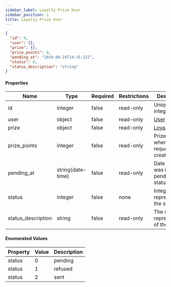 ```yaml
---
sidebar_label: Loyalty Prize User
sidebar_position: 1
title: Loyalty Prize User
---
```


```json
{
  "id": 0,
  "user": {},
  "prize": {},
  "prize_points": 0,
  "pending_at": "2019-08-24T14:15:22Z",
  "status": 0,
  "status_description": "string"
}
```

#### Properties

|Name|Type|Required|Restrictions|Description|
|---|---|---|---|---|
|id|integer|false|read-only|Unique integer value|
|user|object|false|read-only|[User](../schemas/user)|
|prize|object|false|read-only|[LoyaltyPrize](../schemas/loyalty_prize)|
|prize_points|integer|false|read-only|Prize points when the request was created|
|pending_at|string(date-time)|false|read-only|Date since it was in pending status|
|status|integer|false|none|Integer value representing the status|
|status_description|string|false|read-only|The string representation of the status|

#### Enumerated Values

|Property|Value|Description|
|---|---|---|
|status|0|pending|
|status|1|refused|
|status|2|sent|
